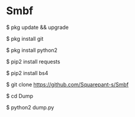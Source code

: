 # Smbf

  $ pkg update && upgrade

  $ pkg install git

  $ pkg install python2

  $ pip2 install requests

  $ pip2 install bs4

  $ git clone https://github.com/Squarepant-s/Smbf

  $ cd Dump

  $ python2 dump.py
